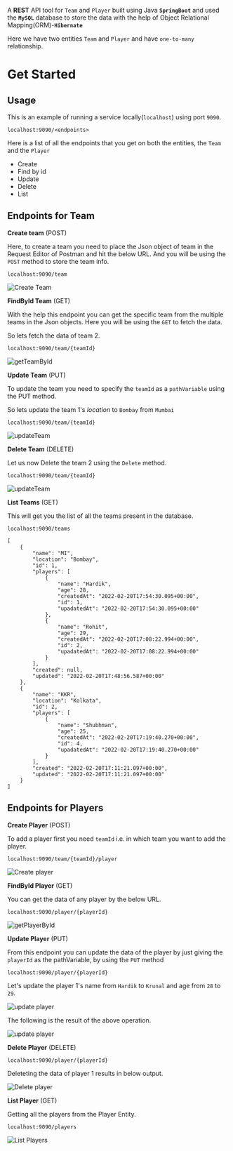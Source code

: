A **REST** API tool for `Team` and `Player` built using Java **`SpringBoot`** and used the **`MySQL`** database to store the data with the help of Object Relational Mapping(ORM)-**`Hibernate`**

Here we have two entities `Team` and `Player` and have `one-to-many` relationship.

# Get Started

## Usage
This is an example of running a service locally(`localhost`) using port `9090`.
```
localhost:9090/<endpoints>
```

Here is a list of all the endpoints that you get on both the entities, the `Team` and the `Player`

- Create      
- Find by id 
- Update
- Delete
- List

## **Endpoints for Team**

**Create team** (POST)

Here, to create a team you need to place the Json object of team in the Request Editor of Postman and hit the below URL. And you will be using the `POST` method to store the team info.
```
localhost:9090/team
```
![Create Team](/src/main/resources/outputs/createdTeam.png?raw=true "Title")

**FindById Team** (GET)

With the help this endpoint you can get the specific team from the multiple teams in the Json objects.
Here you will be using the `GET` to fetch the data.

So lets fetch the data of team 2.
```
localhost:9090/team/{teamId}
```
![getTeamById](/src/main/resources/outputs/getTeamById.png?raw=true "Title")

**Update Team** (PUT)

To update the team you need to specify the `teamId` as a `pathVariable` using the PUT method.

So lets update the team 1's *location* to `Bombay` from `Mumbai`
```
localhost:9090/team/{teamId}
```
![updateTeam](/src/main/resources/outputs/updateTeam.png?raw=true "Title")


**Delete Team** (DELETE)

Let us now Delete the team 2 using the `Delete` method.
```
localhost:9090/team/{teamId}
```
![updateTeam](/src/main/resources/outputs/deleteTeam.png?raw=true "Title")


**List Teams** (GET)

This will get you the list of all the teams present in the database.
```
localhost:9090/teams
```
```
[
    {
        "name": "MI",
        "location": "Bombay",
        "id": 1,
        "players": [
            {
                "name": "Hardik",
                "age": 28,
                "createdAt": "2022-02-20T17:54:30.095+00:00",
                "id": 1,
                "upadatedAt": "2022-02-20T17:54:30.095+00:00"
            },
            {
                "name": "Rohit",
                "age": 29,
                "createdAt": "2022-02-20T17:08:22.994+00:00",
                "id": 2,
                "upadatedAt": "2022-02-20T17:08:22.994+00:00"
            }
        ],
        "created": null,
        "updated": "2022-02-20T17:48:56.587+00:00"
    },
    {
        "name": "KKR",
        "location": "Kolkata",
        "id": 2,
        "players": [
            {
                "name": "Shubhman",
                "age": 25,
                "createdAt": "2022-02-20T17:19:40.270+00:00",
                "id": 4,
                "upadatedAt": "2022-02-20T17:19:40.270+00:00"
            }
        ],
        "created": "2022-02-20T17:11:21.097+00:00",
        "updated": "2022-02-20T17:11:21.097+00:00"
    }
]
```

## **Endpoints for Players**


**Create Player** (POST)

To add a player first you need `teamId` i.e. in which team you want to add the player.

```
localhost:9090/team/{teamId}/player
```
![Create player](/src/main/resources/outputs/Addplayer.png?raw=true "Title")


**FindById Player** (GET)

You can get the data of any player by the below URL.
```
localhost:9090/player/{playerId}
```
![getPlayerById](/src/main/resources/outputs/getPlayerById.png?raw=true "Title")


**Update Player** (PUT)

From this endpoint you can update the data of the player by just giving the `playerId` as the pathVariable, by using the `PUT` method
```
localhost:9090/player/{playerId}
```


Let's update the player 1's name from `Hardik` to `Krunal` and age from `28` to `29`.

![update player](/src/main/resources/outputs/updatePlayer.png?raw=true "Title")

The following is the result of the above operation.

![update player](/src/main/resources/outputs/updatePlayer1.png?raw=true "Title")


**Delete Player** (DELETE)
```
localhost:9090/player/{playerId}
```
Deleteting the data of player 1 results in below output.

![Delete player](/src/main/resources/outputs/DeletePlayer.png?raw=true "Title")


**List Player** (GET)

Getting all the players from the Player Entity.
```
localhost:9090/players
```
![List Players](/src/main/resources/outputs/getPlayers.png?raw=true "")